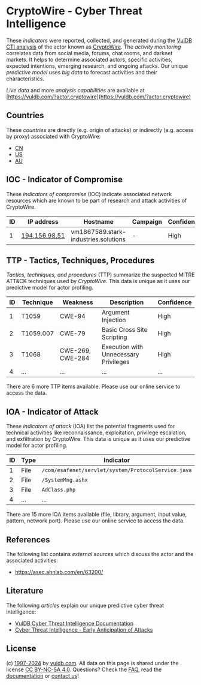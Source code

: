 # CryptoWire - Cyber Threat Intelligence

These _indicators_ were reported, collected, and generated during the [VulDB CTI analysis](https://vuldb.com/?kb.cti) of the actor known as [CryptoWire](https://vuldb.com/?actor.cryptowire). The _activity monitoring_ correlates data from social media, forums, chat rooms, and darknet markets. It helps to determine associated actors, specific activities, expected intentions, emerging research, and ongoing attacks. Our unique _predictive model_ uses _big data_ to forecast activities and their characteristics.

_Live data_ and more _analysis capabilities_ are available at [https://vuldb.com/?actor.cryptowire](https://vuldb.com/?actor.cryptowire)

## Countries

These _countries_ are directly (e.g. origin of attacks) or indirectly (e.g. access by proxy) associated with CryptoWire:

* [CN](https://vuldb.com/?country.cn)
* [US](https://vuldb.com/?country.us)
* [AU](https://vuldb.com/?country.au)

## IOC - Indicator of Compromise

These _indicators of compromise_ (IOC) indicate associated network resources which are known to be part of research and attack activities of CryptoWire.

ID | IP address | Hostname | Campaign | Confidence
-- | ---------- | -------- | -------- | ----------
1 | [194.156.98.51](https://vuldb.com/?ip.194.156.98.51) | vm1867589.stark-industries.solutions | - | High

## TTP - Tactics, Techniques, Procedures

_Tactics, techniques, and procedures_ (TTP) summarize the suspected MITRE ATT&CK techniques used by _CryptoWire_. This data is unique as it uses our predictive model for actor profiling.

ID | Technique | Weakness | Description | Confidence
-- | --------- | -------- | ----------- | ----------
1 | T1059 | CWE-94 | Argument Injection | High
2 | T1059.007 | CWE-79 | Basic Cross Site Scripting | High
3 | T1068 | CWE-269, CWE-284 | Execution with Unnecessary Privileges | High
4 | ... | ... | ... | ...

There are 6 more TTP items available. Please use our online service to access the data.

## IOA - Indicator of Attack

These _indicators of attack_ (IOA) list the potential fragments used for technical activities like reconnaissance, exploitation, privilege escalation, and exfiltration by CryptoWire. This data is unique as it uses our predictive model for actor profiling.

ID | Type | Indicator | Confidence
-- | ---- | --------- | ----------
1 | File | `/com/esafenet/servlet/system/ProtocolService.java` | High
2 | File | `/SystemMng.ashx` | High
3 | File | `AdClass.php` | Medium
4 | ... | ... | ...

There are 15 more IOA items available (file, library, argument, input value, pattern, network port). Please use our online service to access the data.

## References

The following list contains _external sources_ which discuss the actor and the associated activities:

* https://asec.ahnlab.com/en/63200/

## Literature

The following _articles_ explain our unique predictive cyber threat intelligence:

* [VulDB Cyber Threat Intelligence Documentation](https://vuldb.com/?kb.cti)
* [Cyber Threat Intelligence - Early Anticipation of Attacks](https://www.scip.ch/en/?labs.20201022)

## License

(c) [1997-2024](https://vuldb.com/?kb.changelog) by [vuldb.com](https://vuldb.com/?kb.about). All data on this page is shared under the license [CC BY-NC-SA 4.0](https://creativecommons.org/licenses/by-nc-sa/4.0/). Questions? Check the [FAQ](https://vuldb.com/?kb.faq), read the [documentation](https://vuldb.com/?kb) or [contact us](https://vuldb.com/?contact)!
